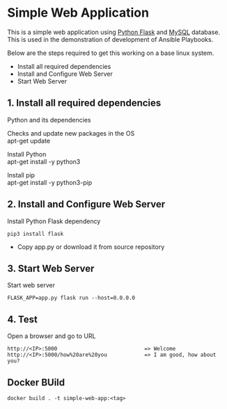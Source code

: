 # Simple Web Application

This is a simple web application using [Python Flask](http://flask.pocoo.org/) and [MySQL](https://www.mysql.com/) database. 
This is used in the demonstration of development of Ansible Playbooks.
  
  Below are the steps required to get this working on a base linux system.
  
  - Install all required dependencies
  - Install and Configure Web Server
  - Start Web Server
   
## 1. Install all required dependencies
  
  Python and its dependencies

   Checks and update new packages in the OS       
   apt-get update   

   Install Python                
   apt-get install -y python3

   Install pip      
   apt-get install -y python3-pip  

   
## 2. Install and Configure Web Server

Install Python Flask dependency

    pip3 install flask

- Copy app.py or download it from source repository

## 3. Start Web Server

Start web server

    FLASK_APP=app.py flask run --host=0.0.0.0
    
## 4. Test

Open a browser and go to URL

    http://<IP>:5000                            => Welcome
    http://<IP>:5000/how%20are%20you            => I am good, how about you?


## Docker BUild

    docker build . -t simple-web-app:<tag> 
